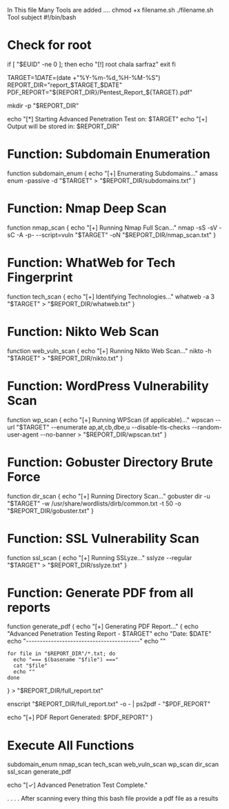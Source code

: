In This file Many Tools are added ....
chmod +x filename.sh
./filename.sh
Tool subject 
#!/bin/bash

# Check for root
if [ "$EUID" -ne 0 ]; then
  echo "[!] root chala sarfraz"
  exit
fi

TARGET=$1
DATE=$(date +"%Y-%m-%d_%H-%M-%S")
REPORT_DIR="report_$TARGET_$DATE"
PDF_REPORT="${REPORT_DIR}/Pentest_Report_${TARGET}.pdf"

mkdir -p "$REPORT_DIR"

echo "[*] Starting Advanced Penetration Test on: $TARGET"
echo "[+] Output will be stored in: $REPORT_DIR"

# Function: Subdomain Enumeration
function subdomain_enum {
  echo "[+] Enumerating Subdomains..."
  amass enum -passive -d "$TARGET" > "$REPORT_DIR/subdomains.txt"
}

# Function: Nmap Deep Scan
function nmap_scan {
  echo "[+] Running Nmap Full Scan..."
  nmap -sS -sV -sC -A -p- --script=vuln "$TARGET" -oN "$REPORT_DIR/nmap_scan.txt"
}

# Function: WhatWeb for Tech Fingerprint
function tech_scan {
  echo "[+] Identifying Technologies..."
  whatweb -a 3 "$TARGET" > "$REPORT_DIR/whatweb.txt"
}

# Function: Nikto Web Scan
function web_vuln_scan {
  echo "[+] Running Nikto Web Scan..."
  nikto -h "$TARGET" > "$REPORT_DIR/nikto.txt"
}

# Function: WordPress Vulnerability Scan
function wp_scan {
  echo "[+] Running WPScan (if applicable)..."
  wpscan --url "$TARGET" --enumerate ap,at,cb,dbe,u --disable-tls-checks --random-user-agent --no-banner > "$REPORT_DIR/wpscan.txt"
}

# Function: Gobuster Directory Brute Force
function dir_scan {
  echo "[+] Running Directory Scan..."
  gobuster dir -u "$TARGET" -w /usr/share/wordlists/dirb/common.txt -t 50 -o "$REPORT_DIR/gobuster.txt"
}

# Function: SSL Vulnerability Scan
function ssl_scan {
  echo "[+] Running SSLyze..."
  sslyze --regular "$TARGET" > "$REPORT_DIR/sslyze.txt"
}

# Function: Generate PDF from all reports
function generate_pdf {
  echo "[+] Generating PDF Report..."
  {
    echo "Advanced Penetration Testing Report - $TARGET"
    echo "Date: $DATE"
    echo "-----------------------------------------"
    echo ""

    for file in "$REPORT_DIR"/*.txt; do
      echo "=== $(basename "$file") ==="
      cat "$file"
      echo ""
    done
  } > "$REPORT_DIR/full_report.txt"

  enscript "$REPORT_DIR/full_report.txt" -o - | ps2pdf - "$PDF_REPORT"

  echo "[+] PDF Report Generated: $PDF_REPORT"
}

# Execute All Functions
subdomain_enum
nmap_scan
tech_scan
web_vuln_scan
wp_scan
dir_scan
ssl_scan
generate_pdf

echo "[✓] Advanced Penetration Test Complete."





.
.
.
.
After scanning every thing this bash file provide a pdf file as a results
